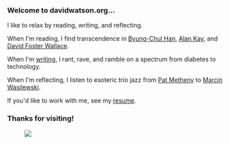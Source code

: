 <div class="row">
<div class="col">
<h3>Welcome to davidwatson.org...</h3>
<p>I like to relax by reading, writing, and reflecting.
<p>When I'm reading, I find transcendence in <a href="https://en.wikipedia.org/wiki/Byung-Chul_Han">Byung-Chul Han</a>, <a href="https://en.wikipedia.org/wiki/Alan_Kay">Alan Kay</a>, and <a href="https://en.wikipedia.org/wiki/David_Foster_Wallace">David Foster Wallace</a>.

<p>When I'm <a href="/essays/">writing</a>, I rant, rave, and ramble on a spectrum from diabetes to technology.

<p>When I'm reflecting, I listen to esoteric trio jazz from <a href="https://en.wikipedia.org/wiki/Trio_%E2%86%92_Live">Pat Metheny</a> to <a href="https://en.wikipedia.org/wiki/Marcin_Wasilewski_(pianist)">Marcin Wasilewski</a>. 

<p>If you'd like to work with me, see my  <a href="/resume/">resume</a>.

<h3>Thanks for visiting!</h3>
</div>
<div class="col">
<figure>
<img class="portrait-img" src="/images/watson.jpg">
</figure>
</div>
</div>
